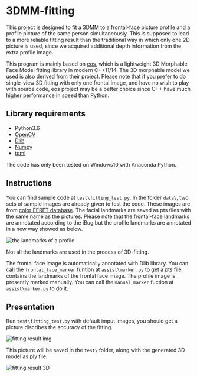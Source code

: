 # 3DMM-fitting

This project is designed to fit a 3DMM to a frontal-face picture profile and a profile picture of the same person simultaneously. This is supposed to lead to a more reliable fitting result than the traditional way in which only one 2D picture is used, since we acquired additional depth information from the extra profile image.

This program is mainly based on [eos](https://github.com/patrikhuber/eos), which is a lightweight 3D Morphable Face Model fitting library in modern C++11/14. The 3D morphable model we used is also derived from their project. Please note that if you prefer to do single-view 3D fitting with only one frontal image, and have no wish to play with source code, eos project may be a better choice since C++ have much higher performance in speed than Python.

## Library requirements

* Python3.6
* [OpenCV](http://opencv.org/)
* [Dlib](http://dlib.net/)
* [Numpy](http://www.numpy.org/)
* [toml](https://github.com/uiri/toml)

The code has only been tested on Windows10 with Anaconda Python.

## Instructions

You can find sample code at `test\fitting_test.py`. In the folder `data\`, two sets of sample images are already given to test the code. These images are from [color FERET database](https://www.nist.gov/itl/iad/image-group/color-feret-database). The facial landmarks are saved as pts files with the same name as the pictures. Please note that the frontal-face landmarks are annotated according to the iBug  but the profile landmarks are annotated in a new way showed as below.

![the landmarks of a profile](https://i.imgur.com/ARFkW5F.jpg)

Not all the landmarks are used in the process of 3D-fitting.

The frontal face image is automatically annotated with Dlib library. You can call the `frontal_face_marker` funtion at `assist\marker.py` to get a pts file contains the landmarks of the frontal face image. The profile image is presently marked manually. You can call the `manual_marker` fuction at `assist\marker.py` to do it.

## Presentation

Run `test\fitting_test.py` with default imput images, you should get a picture discribes the accuracy of the fitting.

![fitting result img](https://github.com/Yinghao-Li/3DMM-fitting/blob/master/test/00029ba010_960521-outcome.jpg
)

This picture will be saved in the `test\` folder, along with the generated 3D model as ply file.

![fitting result 3D](https://github.com/Yinghao-Li/3DMM-fitting/blob/master/test/3D-captured.PNG)

